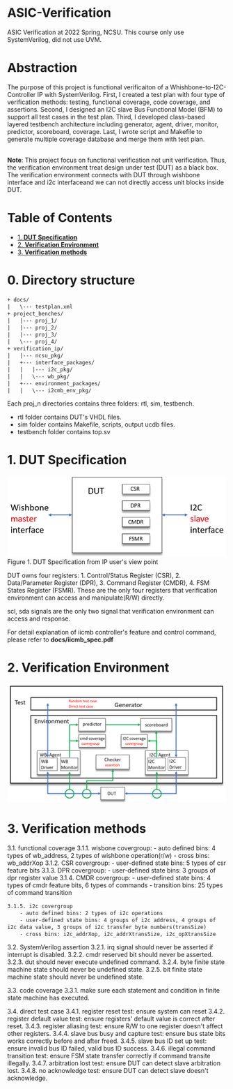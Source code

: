 # ASIC-Verification
ASIC Verification at 2022 Spring, NCSU. This course only use SystemVerilog, did not use UVM.

# Abstraction
The purpose of this project is functional verificaiton of a Whishbone-to-I2C-Controller IP with SystemVerilog. 
First, I created a test plan with four type of verification methods: testing, functional coverage, code coverage, and assertions. Second, I designed an I2C slave Bus Functional Model (BFM) to support all test cases in the test plan. Third, I developed class-based layered testbench architecture including generator, agent, driver, monitor, predictor, scoreboard, coverage. Last, I wrote script and Makefile to generate multiple coverage database and merge them with test plan.

<br>**Note**: This project focus on functional verification not unit verification. Thus, the verification environment treat design under test (DUT) as a black box. The verification environment connects with DUT through wishbone interface and i2c interfaceand we can not directly access unit blocks inside DUT.

# Table of Contents
- [1. **DUT Specification**](#1-dut-specification)
- [2. **Verification Environment**](#2-verification-environment)
- [3. **Verification methods**](#3-verification-methods)

# 0. **Directory structure**

```
+ docs/
|   \--- testplan.xml
+ project_benches/
|   |--- proj_1/
|   |--- proj_2/
|   |--- proj_3/
|   \--- proj_4/
+ verification_ip/
|   |--- ncsu_pkg/
|   +--- interface_packages/
|   |   |--- i2c_pkg/
|   |   \--- wb_pkg/
|   +--- environment_packages/
|   |   \--- i2cmb_env_pkg/
```

Each proj_n directories contains three folders: rtl, sim, testbench.
- rtl folder contains DUT's VHDL files.
- sim folder contains Makefile, scripts, output ucdb files.
- testbench folder contains top.sv

# 1. DUT Specification 

![hls](./pic/dut_arch.png)
Figure 1. DUT Specification  from IP user's view point

DUT owns four registers: 1. Control/Status Register (CSR), 2. Data/Parameter Register (DPR), 3. Command Register (CMDR), 4. FSM States Register (FSMR).
These are the only four registers that verification environment can access and manipulate(R/W) directly.

scl, sda signals are the only two signal that verification environment can access and response.

For detail explanation of iicmb controller's feature and control command, please refer to **docs/iicmb_spec.pdf**

# 2. Verification Environment
![hls](./pic/ver_arch.png)

# 3. Verification methods

3.1. functional coverage
    3.1.1. wisbone covergroup:
        - auto defined bins: 4 types of wb_address, 2 types of wishbone operation(r/w) 
        - cross bins: wb_addrXop
    3.1.2. CSR covergroup:
        - user-defined state bins:  5 types of csr feature bits
    3.1.3. DPR covergroup:
        - user-defined state bins: 3 groups of dpr register value
    3.1.4. CMDR covergroup:
        - user-defined state bins: 4 types of cmdr feature bits, 6 types of commands
        - transition bins: 25 types of command transition

    3.1.5. i2c covergroup
        - auto defined bins: 2 types of i2c operations
        - user-defined state bins: 4 groups of i2c address, 4 groups of i2c data value, 3 groups of i2c transfer byte numbers(transSize)
        - cross bins: i2c_addrXop, i2c_addrXtransSize, i2c_opXtransSize

3.2. SystemVerilog assertion
    3.2.1. irq signal should never be asserted if interrupt is disabled.
    3.2.2. cmdr reserved bit should never be asserted.
    3.2.3. dut should never execute undefined command.
    3.2.4. byte finite state machine state should never be undefined state.
    3.2.5. bit finite state machine state should never be undefined state.

3.3. code coverage
    3.3.1. make sure each statement and condition in finite state machine has executed.

3.4. direct test case
    3.4.1. register reset test: ensure system can reset
    3.4.2. register default value test: ensure registers' default value is correct after reset.
    3.4.3. register aliasing test: ensure R/W to one register doesn't affect other registers.
    3.4.4. slave bus busy and capture test: ensure bus state bits works correctly before and after freed.
    3.4.5. slave bus ID set up test: ensure invalid bus ID failed, valid bus ID success.
    3.4.6. illegal command transition test: ensure FSM state transfer correctly if command transite illegally.
    3.4.7. arbitration lost test: ensure DUT can detect slave arbitration lost.
    3.4.8. no acknowledge test: ensure DUT can detect slave doesn't acknowledge.